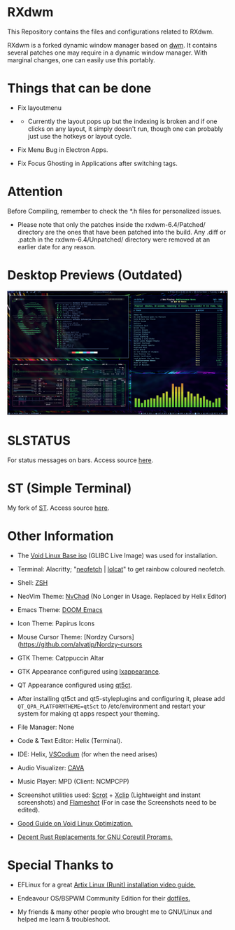 # RXdwm

This Repository contains the files and configurations related to RXdwm.

RXdwm is a forked dynamic window manager based on [dwm](https://dwm.suckless.org/). It contains several patches one may require in a dynamic window manager. With marginal changes, one can easily use this portably.

# Things that can be done

- Fix layoutmenu
- - Currently the layout pops up but the indexing is broken and if one clicks on any layout, it simply doesn't run, though one can probably just use the hotkeys or layout cycle.

- Fix Menu Bug in Electron Apps.

- Fix Focus Ghosting in Applications after switching tags.

# Attention

Before Compiling, remember to check the \*.h files for personalized issues.

- Please note that only the patches inside the rxdwm-6.4/Patched/ directory are the ones that have been patched into the build. Any .diff or .patch in the rxdwm-6.4/Unpatched/ directory were removed at an earlier date for any reason.

# Desktop Previews (Outdated)

![RXdwm](https://github.com/FelicityIris/RXdwm/blob/main/Media/Screenshots/TermWPicom.png?raw=true)

# SLSTATUS

For status messages on bars. Access source [here](https://github.com/FelicityIris/slstatus).

# ST (Simple Terminal)

My fork of [ST](https://st.suckless.org/). Access source [here](https://github.com/FelicityIris/Personal-ST-build).

# Other Information

- The [Void Linux Base iso](https://voidlinux.org/download/) (GLIBC Live Image) was used for installation.

- Terminal: Alacritty; "[neofetch](https://github.com/dylanaraps/neofetch) | [lolcat](https://github.com/busyloop/lolcat)" to get rainbow coloured neofetch.

- Shell: [ZSH](https://www.zsh.org/)

- NeoVim Theme: [NvChad](https://nvchad.com/) (No Longer in Usage. Replaced by Helix Editor)

- Emacs Theme: [DOOM Emacs](https://github.com/doomemacs/doomemacs)

- Icon Theme: Papirus Icons

- Mouse Cursor Theme: [Nordzy Cursors](https://github.com/alvatip/Nordzy-cursors

- GTK Theme: Catppuccin Altar

- GTK Appearance configured using [lxappearance](https://github.com/lxde/lxappearance).

- QT Appearance configured using [qt5ct](https://sourceforge.net/projects/qt5ct/).

- After installing qt5ct and qt5-styleplugins and configuring it, please add `QT_QPA_PLATFORMTHEME=qt5ct` to /etc/environment and restart your system for making qt apps respect your theming.

- File Manager: None

- Code & Text Editor: Helix (Terminal).

- IDE: Helix, [VSCodium](https://github.com/VSCodium/vscodium) (for when the need arises)

- Audio Visualizer: [CAVA](https://github.com/karlstav/cava)

- Music Player: MPD (Client: NCMPCPP)

- Screenshot utilities used: [Scrot](https://github.com/dreamer/scrot) + [Xclip](https://github.com/astrand/xclip) (Lightweight and instant screenshots) and [Flameshot](https://flameshot.org/) (For in case the Screenshots need to be edited).

- [Good Guide on Void Linux Optimization.](https://gist.github.com/themagicalmammal/e443d3c5440d566f8206e5b957ab1493)

- [Decent Rust Replacements for GNU Coreutil Prorams.](https://deepu.tech/rust-terminal-tools-linux-mac-windows-fish-zsh/)

# Special Thanks to

- EFLinux for a great [Artix Linux (Runit) installation video guide.](https://www.youtube.com/watch?v=mIpZA6z-Ctk)

- Endeavour OS/BSPWM Community Edition for their [dotfiles.](https://github.com/EndeavourOS-Community-Editions/bspwm)

- My friends & many other people who brought me to GNU/Linux and helped me learn & troubleshoot.
